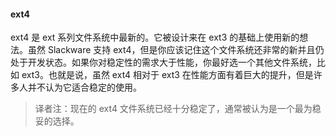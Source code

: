 #### ext4

ext4 是 ext 系列文件系统中最新的。它被设计来在 ext3 的基础上使用新的想法。虽然 Slackware 支持 ext4，但是你应该记住这个文件系统还非常的新并且仍处于开发状态。如果你对稳定性的需求大于性能，你最好选一个其他文件系统，比如 ext3。也就是说，虽然 ext4 相对于 ext3 在性能方面有着巨大的提升，但是许多人并不认为它适合稳定的使用。

> 译者注：现在的 ext4 文件系统已经十分稳定了，通常被认为是一个最为稳妥的选择。
